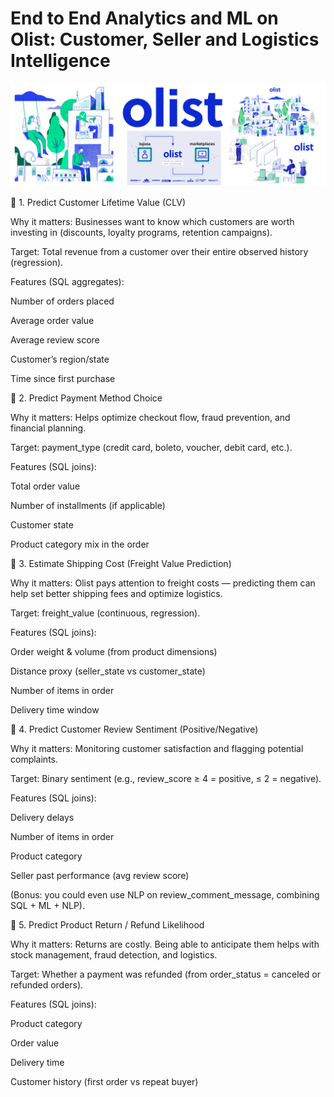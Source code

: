 # End to End Analytics and ML on Olist: Customer, Seller and Logistics Intelligence
![Dashboard](https://github.com/ShaikhBorhanUddin/End-to-End-Analytics-and-ML-on-Olist-Customer-Seller-and-Logistics-Intelligence/blob/main/Images/olist_banner.png?raw=true) 

🔹 1. Predict Customer Lifetime Value (CLV)

Why it matters: Businesses want to know which customers are worth investing in (discounts, loyalty programs, retention campaigns).

Target: Total revenue from a customer over their entire observed history (regression).

Features (SQL aggregates):

Number of orders placed

Average order value

Average review score

Customer’s region/state

Time since first purchase

🔹 2. Predict Payment Method Choice

Why it matters: Helps optimize checkout flow, fraud prevention, and financial planning.

Target: payment_type (credit card, boleto, voucher, debit card, etc.).

Features (SQL joins):

Total order value

Number of installments (if applicable)

Customer state

Product category mix in the order

🔹 3. Estimate Shipping Cost (Freight Value Prediction)

Why it matters: Olist pays attention to freight costs — predicting them can help set better shipping fees and optimize logistics.

Target: freight_value (continuous, regression).

Features (SQL joins):

Order weight & volume (from product dimensions)

Distance proxy (seller_state vs customer_state)

Number of items in order

Delivery time window

🔹 4. Predict Customer Review Sentiment (Positive/Negative)

Why it matters: Monitoring customer satisfaction and flagging potential complaints.

Target: Binary sentiment (e.g., review_score ≥ 4 = positive, ≤ 2 = negative).

Features (SQL joins):

Delivery delays

Number of items in order

Product category

Seller past performance (avg review score)

(Bonus: you could even use NLP on review_comment_message, combining SQL + ML + NLP).

🔹 5. Predict Product Return / Refund Likelihood

Why it matters: Returns are costly. Being able to anticipate them helps with stock management, fraud detection, and logistics.

Target: Whether a payment was refunded (from order_status = canceled or refunded orders).

Features (SQL joins):

Product category

Order value

Delivery time

Customer history (first order vs repeat buyer)
